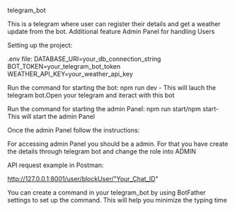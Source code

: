 telegram_bot

This is a telegram where user can register their details and get a weather update from the bot. Additional feature Admin Panel for handling Users

Setting up the project:

.env file:
DATABASE_URI=your_db_connection_string
BOT_TOKEN=your_telegram_bot_token
WEATHER_API_KEY=your_weather_api_key 

Run the command for starting the bot:
npm run dev - This will lauch the telegram bot.Open your telegram and iteract with this bot

Run the command for starting the admin Panel:
npm run start/npm start- This will start the admin Panel 

Once the admin Panel follow the instructions:

For accessing admin Panel you should be a admin. For that you have create the details through telegram bot and change the role into ADMIN

API request example in Postman:

http://127.0.0.1:8001/user/blockUser/"Your_Chat_ID"

You can create a command in your telegram_bot by using BotFather settings to set up the command. This will help you minimize the typing time
